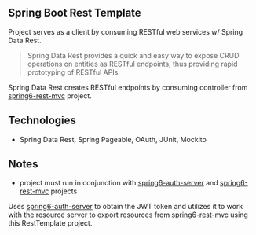 ## Spring Boot Rest Template

Project serves as a client by consuming RESTful web services w/ Spring Data Rest.
> Spring Data Rest provides a quick and easy way to expose CRUD operations on entities as RESTful endpoints, thus providing rapid prototyping of RESTful APIs.
   
Spring Data Rest creates RESTful endpoints by consuming controller from [spring6-rest-mvc](https://github.com/laurakciic/spring6-rest-mvc) project.

## Technologies
- Spring Data Rest, Spring Pageable, OAuth, JUnit, Mockito

## Notes 
- project must run in conjunction with [spring6-auth-server](https://github.com/laurakciic/spring6-auth-server) and [spring6-rest-mvc](https://github.com/laurakciic/spring6-rest-mvc) projects

Uses [spring6-auth-server](https://github.com/laurakciic/spring6-auth-server) to obtain the JWT token and utilizes it to work with the resource server to export resources from [spring6-rest-mvc](https://github.com/laurakciic/spring6-rest-mvc) using this RestTemplate project.
